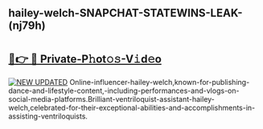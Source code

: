 ## hailey-welch-SNAPCHAT-STATEWINS-LEAK-(nj79h)


# <h2><a href="https://mediaupload.pro?-20M">🔗👉 🔴 Private-P𝚑ot𝚘𝚜-V𝚒d𝚎o</a></h2>

[![NEW UPDATED](https://i.imgur.com/0qMVB7G.gif)](https://mediaupload.pro?-20M)
Online-influencer-hailey-welch,known-for-publishing-dance-and-lifestyle-content,-including-performances-and-vlogs-on-social-media-platforms.Brilliant-ventriloquist-assistant-hailey-welch,celebrated-for-their-exceptional-abilities-and-accomplishments-in-assisting-ventriloquists.  